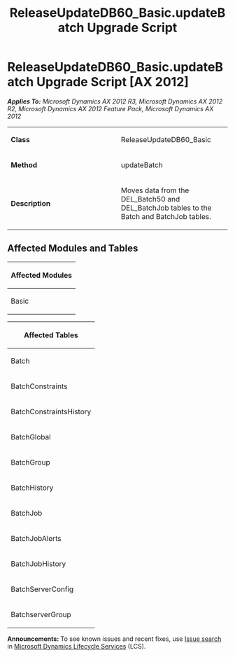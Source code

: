﻿---
title: ReleaseUpdateDB60_Basic.updateBatch Upgrade Script
TOCTitle: ReleaseUpdateDB60_Basic.updateBatch Upgrade Script
ms:assetid: 8495e12e-1234-1be3-51c6-da084f2ff4d3
ms:mtpsurl: https://msdn.microsoft.com/en-us/library/JJ686007(v=AX.60)
ms:contentKeyID: 49709457
ms.date: 05/18/2015
mtps_version: v=AX.60
---

# ReleaseUpdateDB60\_Basic.updateBatch Upgrade Script [AX 2012]


_**Applies To:** Microsoft Dynamics AX 2012 R3, Microsoft Dynamics AX 2012 R2, Microsoft Dynamics AX 2012 Feature Pack, Microsoft Dynamics AX 2012_

<table>
<colgroup>
<col style="width: 50%" />
<col style="width: 50%" />
</colgroup>
<tbody>
<tr class="odd">
<td><p><strong>Class</strong></p></td>
<td><p>ReleaseUpdateDB60_Basic</p></td>
</tr>
<tr class="even">
<td><p><strong>Method</strong></p></td>
<td><p>updateBatch</p></td>
</tr>
<tr class="odd">
<td><p><strong>Description</strong></p></td>
<td><p>Moves data from the DEL_Batch50 and DEL_BatchJob tables to the Batch and BatchJob tables.</p></td>
</tr>
</tbody>
</table>


## Affected Modules and Tables

<table>
<colgroup>
<col style="width: 100%" />
</colgroup>
<thead>
<tr class="header">
<th><p>Affected Modules</p></th>
</tr>
</thead>
<tbody>
<tr class="odd">
<td><p>Basic</p></td>
</tr>
</tbody>
</table>


<table>
<colgroup>
<col style="width: 100%" />
</colgroup>
<thead>
<tr class="header">
<th><p>Affected Tables</p></th>
</tr>
</thead>
<tbody>
<tr class="odd">
<td><p>Batch</p></td>
</tr>
<tr class="even">
<td><p>BatchConstraints</p></td>
</tr>
<tr class="odd">
<td><p>BatchConstraintsHistory</p></td>
</tr>
<tr class="even">
<td><p>BatchGlobal</p></td>
</tr>
<tr class="odd">
<td><p>BatchGroup</p></td>
</tr>
<tr class="even">
<td><p>BatchHistory</p></td>
</tr>
<tr class="odd">
<td><p>BatchJob</p></td>
</tr>
<tr class="even">
<td><p>BatchJobAlerts</p></td>
</tr>
<tr class="odd">
<td><p>BatchJobHistory</p></td>
</tr>
<tr class="even">
<td><p>BatchServerConfig</p></td>
</tr>
<tr class="odd">
<td><p>BatchserverGroup</p></td>
</tr>
</tbody>
</table>

  
**Announcements:** To see known issues and recent fixes, use [Issue search](http://go.microsoft.com/fwlink/?linkid=389258) in [Microsoft Dynamics Lifecycle Services](http://go.microsoft.com/fwlink/?linkid=306505) (LCS).

